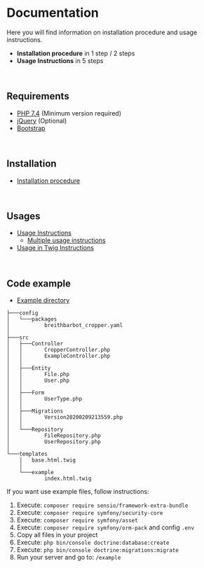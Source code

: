 Documentation
=============

Here you will find information on installation procedure and usage instructions.

- **Installation procedure** in 1 step / 2 steps
- **Usage Instructions** in 5 steps

<br>

## Requirements
- [PHP 7.4](https://www.php.net/) (Minimum version required)
- [jQuery](https://jquery.com/) (Optional)
- [Bootstrap](https://getbootstrap.com/)

<br>

## Installation
- [Installation procedure](installation.md)

<br>

## Usages
- [Usage Instructions](usage.md)
    - [Multiple usage instructions](usage_multiple.md)
- [Usage in Twig Instructions](usage_twig.md)

<br>

## Code example
- [Example directory](examples)

```
├───config
│   └───packages
│           breithbarbot_cropper.yaml
│
├───src
│   ├───Controller
│   │       CropperController.php
│   │       ExampleController.php
│   │
│   ├───Entity
│   │       File.php
│   │       User.php
│   │
│   ├───Form
│   │       UserType.php
│   │
│   ├───Migrations
│   │       Version20200209213559.php
│   │
│   └───Repository
│           FileRepository.php
│           UserRepository.php
│
└───templates
    │   base.html.twig
    │
    └───example
            index.html.twig
```

If you want use example files, follow instructions:
1. Execute: `composer require sensio/framework-extra-bundle`
1. Execute: `composer require symfony/security-core`
1. Execute: `composer require symfony/asset`
1. Execute: `composer require symfony/orm-pack` and config `.env`
1. Copy all files in your project
1. Execute: `php bin/console doctrine:database:create`
1. Execute: `php bin/console doctrine:migrations:migrate`
1. Run your server and go to: `/example`
